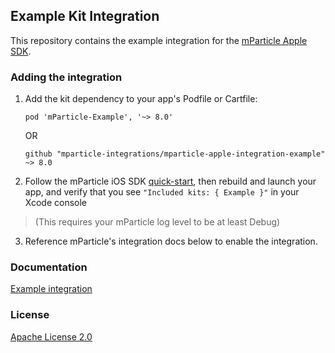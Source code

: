 ## Example Kit Integration

This repository contains the example integration for the [mParticle Apple SDK](https://github.com/mParticle/mparticle-apple-sdk).

### Adding the integration

1. Add the kit dependency to your app's Podfile or Cartfile:

    ```
    pod 'mParticle-Example', '~> 8.0'
    ```

    OR

    ```
    github "mparticle-integrations/mparticle-apple-integration-example" ~> 8.0
    ```

2. Follow the mParticle iOS SDK [quick-start](https://github.com/mParticle/mparticle-apple-sdk), then rebuild and launch your app, and verify that you see `"Included kits: { Example }"` in your Xcode console 

> (This requires your mParticle log level to be at least Debug)

3. Reference mParticle's integration docs below to enable the integration.

### Documentation

[Example integration](https://docs.mparticle.com/integrations/REPLACEME/event/)

### License

[Apache License 2.0](http://www.apache.org/licenses/LICENSE-2.0)
